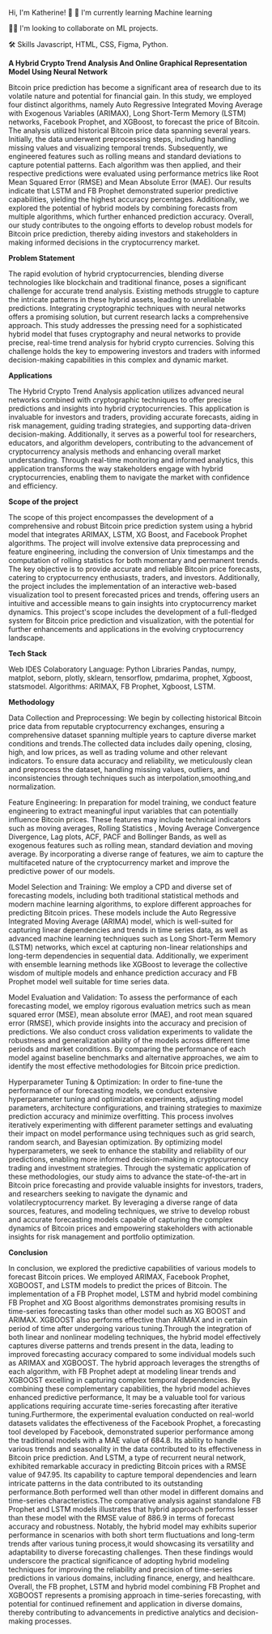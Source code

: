 Hi, I'm Katherine! 👋
🧠 I'm currently learning Machine learning

👯‍♀️ I'm looking to collaborate on ML projects.

🛠 Skills
Javascript, HTML, CSS, Figma, Python.

**A Hybrid Crypto Trend Analysis And Online Graphical Representation Model Using Neural Network**

Bitcoin price prediction has become a significant area of research due to its volatile nature and potential for financial gain. In this study, we employed four distinct algorithms, namely Auto Regressive Integrated Moving Average with Exogenous Variables (ARIMAX), Long Short-Term Memory (LSTM) networks, Facebook Prophet, and XGBoost, to forecast the price of Bitcoin. The analysis utilized historical Bitcoin price data spanning several years. Initially, the data underwent preprocessing steps, including handling missing values and visualizing temporal trends. Subsequently, we engineered features such as rolling means and standard deviations to capture potential patterns. Each algorithm was then applied, and their respective predictions were evaluated using performance metrics like Root Mean Squared Error (RMSE) and Mean Absolute Error (MAE). Our results indicate that LSTM and FB Prophet demonstrated superior predictive capabilities, yielding the highest accuracy percentages. Additionally, we explored the potential of hybrid models by combining forecasts from multiple algorithms, which further enhanced prediction accuracy. Overall, our study contributes to the ongoing efforts to develop robust models for Bitcoin price prediction, thereby aiding investors and stakeholders in making informed decisions in the cryptocurrency market.

**Problem Statement**

The rapid evolution of hybrid cryptocurrencies, blending diverse technologies like blockchain and traditional finance, poses a significant challenge for accurate trend analysis. Existing methods struggle to capture the intricate patterns in these hybrid assets, leading to unreliable predictions. Integrating cryptographic techniques with neural networks offers a promising solution, but current research lacks a comprehensive approach. This study addresses the pressing need for a sophisticated hybrid model that fuses cryptography and neural networks to provide precise, real-time trend analysis for hybrid crypto currencies. Solving this challenge holds the key to empowering investors and traders with informed decision-making capabilities in this complex and dynamic market.

**Applications**

The Hybrid Crypto Trend Analysis application utilizes advanced neural networks combined with cryptographic techniques to offer precise predictions and insights into hybrid cryptocurrencies. This application is invaluable for investors and traders, providing accurate forecasts, aiding in risk management, guiding trading strategies, and supporting data-driven decision-making. Additionally, it serves as a powerful tool for researchers, educators, and algorithm developers, contributing to the advancement of cryptocurrency analysis methods and enhancing overall market understanding. Through real-time monitoring and informed analytics, this application transforms the way stakeholders engage with hybrid cryptocurrencies, enabling them to navigate the market with confidence and efficiency.

**Scope of the project**

The scope of this project encompasses the development of a comprehensive and robust Bitcoin price prediction system using a hybrid model that integrates ARIMAX, LSTM, XG Boost, and Facebook Prophet algorithms. The project will involve extensive data preprocessing and feature engineering, including the conversion of Unix timestamps and the computation of rolling statistics for both momentary and permanent trends. The key objective is to provide accurate and reliable Bitcoin price forecasts, catering to cryptocurrency enthusiasts, traders, and investors. Additionally, the project includes the implementation of an interactive web-based visualization tool to present forecasted prices and trends, offering users an intuitive and accessible means to gain insights into cryptocurrency market dynamics. This project's scope includes the development of a full-fledged system for Bitcoin price prediction and visualization, with the potential for further enhancements and applications in the evolving cryptocurrency landscape.

**Tech Stack**

Web IDES Colaboratory
Language: Python
Libraries Pandas, numpy, matplot, seborn, plotly, sklearn, tensorflow, pmdarima, prophet, Xgboost, statsmodel.
Algorithms: ARIMAX, FB Prophet, Xgboost, LSTM.

**Methodology**
 
Data Collection and Preprocessing: We begin by collecting historical Bitcoin price data from reputable cryptocurrency exchanges, ensuring a comprehensive dataset spanning multiple years to capture diverse market conditions and trends.The collected data includes daily opening, closing, high, and low prices, as well as trading volume and other relevant indicators. To ensure data accuracy and reliability, we meticulously clean and preprocess the dataset, handling missing values, outliers, and inconsistencies through techniques such as interpolation,smoothing,and normalization.

Feature Engineering: In preparation for model training, we conduct feature engineering to extract meaningful input variables that can potentially influence Bitcoin prices. These features may include technical indicators such as moving averages, Rolling Statistics , Moving Average Convergence Divergence, Lag plots, ACF, PACF and Bollinger Bands, as well as exogenous features such as rolling mean, standard deviation and moving average. By incorporating a diverse range of features, we aim to capture the multifaceted nature of the cryptocurrency market and improve the predictive power of our models.

Model Selection and Training: We employ a CPD and diverse set of forecasting models, including both traditional statistical methods and modern machine learning algorithms, to explore different approaches for predicting Bitcoin prices. These models include the Auto Regressive Integrated Moving Average (ARIMA) model, which is well-suited for capturing linear dependencies and trends in time series data, as well as advanced machine learning techniques such as Long Short-Term Memory (LSTM) networks, which excel at capturing non-linear relationships and long-term dependencies in sequential data. Additionally, we experiment with ensemble learning methods like XGBoost to leverage the collective wisdom of multiple models and enhance prediction accuracy and FB Prophet model well suitable for time series data.

Model Evaluation and Validation: To assess the performance of each forecasting model, we employ rigorous evaluation metrics such as mean squared error (MSE), mean absolute error (MAE), and root mean squared error (RMSE), which provide insights into the accuracy and precision of predictions. We also conduct cross validation experiments to validate the robustness and generalization ability of the models across different time periods and market conditions. By comparing the performance of each model against baseline benchmarks and alternative approaches, we aim to identify the most effective methodologies for Bitcoin price prediction.

Hyperparameter Tuning & Optimization: In order to fine-tune the performance of our forecasting models, we conduct extensive hyperparameter tuning and optimization experiments, adjusting model parameters, architecture configurations, and training strategies to maximize prediction accuracy and minimize overfitting. This process involves iteratively experimenting with different parameter settings and evaluating their impact on model performance using techniques such as grid search, random search, and Bayesian optimization. By optimizing model hyperparameters, we seek to enhance the stability and reliability of our predictions, enabling more informed decision-making in cryptocurrency trading and investment strategies. Through the systematic application of these methodologies, our study aims to advance the state-of-the-art in Bitcoin price forecasting and provide valuable insights for investors, traders, and researchers seeking to navigate the dynamic and volatilecryptocurrency market. By leveraging a diverse range of data sources, features, and modeling techniques, we strive to develop robust and accurate forecasting models capable of capturing the complex dynamics of Bitcoin prices and empowering stakeholders with actionable insights for risk management and portfolio optimization.
 
**Conclusion**

In conclusion, we explored the predictive capabilities of various models to forecast Bitcoin prices. We employed ARIMAX, Facebook Prophet, XGBOOST, and LSTM models to predict the prices of Bitcoin. The implementation of a FB Prophet model, LSTM and hybrid model combining FB Prophet and XG Boost algorithms demonstrates promising results in time-series forecasting tasks than other model such as XG BOOST and ARIMAX. XGBOOST also performs effective than ARIMAX and in certain period of time after undergoing various tuning.Through the integration of both linear and nonlinear modeling techniques, the hybrid model effectively captures diverse patterns and trends present in the data, leading to improved forecasting accuracy compared to some individual models such as ARIMAX and XGBOOST. The hybrid approach leverages the strengths of each algorithm, with FB Prophet adept at modeling linear trends and XGBOOST excelling in capturing complex temporal dependencies. By combining these complementary capabilities, the hybrid model achieves enhanced predictive performance, It may be a valuable tool for various applications requiring accurate time-series forecasting after iterative tuning.Furthermore, the experimental evaluation conducted on real-world datasets validates the effectiveness of the Facebook Prophet, a forecasting tool developed by Facebook, demonstrated superior performance among the traditional models with a MAE value of 684.8. Its ability to handle various trends and seasonality in the data contributed to its effectiveness in Bitcoin price prediction. And LSTM, a type of recurrent neural network, exhibited remarkable accuracy in predicting Bitcoin prices with a RMSE value of 947.95. Its capability to capture temporal dependencies and learn intricate patterns in the data contributed to its outstanding performance.Both performed well than other model in different domains and time-series characteristics.The comparative analysis against standalone FB Prophet and LSTM models illustrates that hybrid approach performs lesser than these model with the RMSE value of 886.9 in terms of forecast accuracy and robustness. Notably, the hybrid model may exhibits superior performance in scenarios with both short term fluctuations and long-term trends after various tuning process,it would showcasing its versatility and adaptability to diverse forecasting challenges. Then these findings would underscore the practical significance of adopting hybrid modeling techniques for improving the reliability and precision of time-series predictions in various domains, including finance, energy, and healthcare. Overall, the FB prophet, LSTM and hybrid model combining FB Prophet and XGBOOST represents a promising approach in time-series forecasting, with potential for continued refinement and application in diverse domains, thereby contributing to advancements in predictive analytics and decision-making processes.
